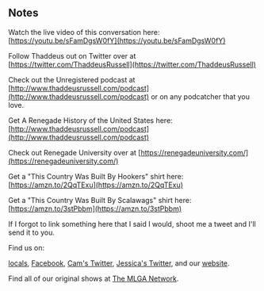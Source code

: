 ## Notes

Watch the live video of this conversation here: [https://youtu.be/sFamDgsW0fY](https://youtu.be/sFamDgsW0fY)

Follow Thaddeus out on Twitter over at [https://twitter.com/ThaddeusRussell](https://twitter.com/ThaddeusRussell)

Check out the Unregistered podcast at [http://www.thaddeusrussell.com/podcast](http://www.thaddeusrussell.com/podcast) or on any podcatcher that you love.

Get A Renegade History of the United States here: [http://www.thaddeusrussell.com/podcast](http://www.thaddeusrussell.com/podcast)

Check out Renegade University over at [https://renegadeuniversity.com/](https://renegadeuniversity.com/)

Get a "This Country Was Built By Hookers" shirt here: [https://amzn.to/2QqTExu](https://amzn.to/2QqTExu)

Get a "This Country Was Built By Scalawags" shirt here: [https://amzn.to/3stPbbm](https://amzn.to/3stPbbm)

If I forgot to link something here that I said I would, shoot me a tweet and I'll send it to you.

Find us on:

[locals](https://themadones.locals.com/), [Facebook](https://www.facebook.com/WeAreTheMad/), [Cam's Twitter](https://twitter.com/CamHarless), [Jessica's Twitter](https://twitter.com/soupcanarchist), and our [website](http://wearethemad.com).

Find all of our original shows at [The MLGA Network](https://mlganetwork.com).
